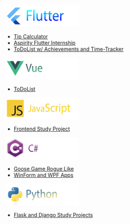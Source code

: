 <img src="img/Flutter.png" alt="flutter" height="60">


* <a href="https://github.com/sudlenia/Tip-Calculation-App">Tip Calculator</a>
* <a href="https://github.com/sudlenia/Tip-Calculation-App">Aspirity Flutter Internship</a>
* <a href="https://github.com/sudlenia/Tip-Calculation-App">ToDoList w/ Achievements and Time-Tracker</a>


<img src="img/Vue.png" alt="vue" height="60">

* <a href="https://github.com/sudlenia/Vue-ToDoList">ToDoList</a>


<img src="img/JS.png" alt="js" height="60">

* <a href="https://github.com/sudlenia/Frontend-Project">Frontend Study Project</a>


<img src="img/CSh.png" alt="C#" height="60">

* <a href="https://github.com/sudlenia/GooseGameRogueLike">Goose Game Rogue Like</a>
* <a href="https://github.com/sudlenia/WinForms-WPF-Apps">WinForm and WPF Apps</a>


<img src="img/Python.png" alt="Python#" height="60">

* <a href="https://github.com/sudlenia/Backend-Flask-Django-Study">Flask and Django Study Projects</a>



<!--
- 🔭 I’m currently working on ...
- 🌱 I’m currently learning ...
- 👯 I’m looking to collaborate on ...
- 🤔 I’m looking for help with ...
- 💬 Ask me about ...
- 📫 How to reach me: ...
- 😄 Pronouns: ...
- ⚡ Fun fact: ...
-->
